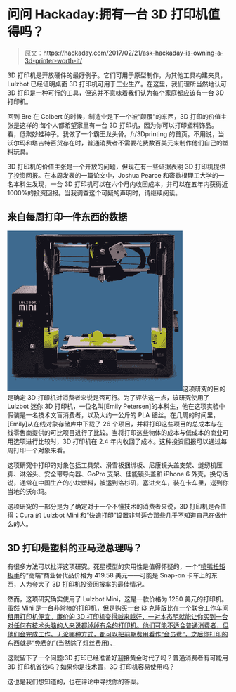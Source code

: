 # 问问 Hackaday:拥有一台 3D 打印机值得吗？

> 原文：<https://hackaday.com/2017/02/21/ask-hackaday-is-owning-a-3d-printer-worth-it/>

3D 打印机是开放硬件的最好例子。它们可用于原型制作，为其他工具构建夹具，Lulzbot 已经证明桌面 3D 打印机可用于工业生产。在这里，我们理所当然地认可 3D 打印是一种可行的工具，但这并不意味着我们认为每个家庭都应该有一台 3D 打印机。

回到 Bre 在 Colbert 的时候，制造业是下一个被“颠覆”的东西，3D 打印的价值主张是这样的:每个人都希望家里有一台 3D 打印机，因为你可以打印塑料饰品。看，低聚妙蛙种子。我做了一个霸王龙头骨。/r/3Dprinting 的首页。不用说，当沃尔玛和塔吉特百货存在时，普通消费者不需要花费数百美元来制作他们自己的塑料玩具。

3D 打印机的价值主张是一个开放的问题，但现在有一些证据表明 3D 打印机提供了投资回报。在本周发表的一篇论文中，Joshua Pearce 和密歇根理工大学的一名本科生发现，一台 3D 打印机可以在六个月内收回成本，并可以在五年内获得近 1000%的投资回报。当我调查这个可疑的声明时，请继续阅读。

## 来自每周打印一件东西的数据

![mini_frontal_transparent_scaled_padded](img/6a1769f2c3f73691cc9bd0efbfda18b6.png)这项研究的目的是确定 3D 打印机对消费者来说是否可行。为了评估这一点，该研究使用了 Lulzbot 迷你 3D 打印机，一位名叫[Emily Petersen]的本科生，他在这项实验中假装是一名技术文盲消费者，以及大约一公斤的 PLA 细丝。在几周的时间里，[Emily]从在线对象存储库中下载了 26 个项目，并将打印这些项目的总成本与在线零售商提供的可比项目进行了比较。当将打印这些物体的成本与低成本的商业可用选项进行比较时，3D 打印机在 2.4 年内收回了成本。这种投资回报可以通过每周打印一个对象来看。

这项研究中打印的对象包括工具架、滑雪板捆绑板、尼康镜头盖支架、缝纫机压脚、淋浴头、安全带导向器、GoPro 支架、佳能镜头盖和 iPhone 6 外壳。换句话说，通常在中国生产的小块塑料，被运到洛杉矶，塞进火车，装在卡车里，送到你当地的沃尔玛。

这项研究的一部分是为了确定对于一个不懂技术的消费者来说，3D 打印机是否值得；Cura 的 Lulzbot Mini 和“快速打印”设置非常适合那些几乎不知道自己在做什么的人。

## 3D 打印是塑料的亚马逊总理吗？

有很多方法可以批评这项研究。死星模型的实用性是值得怀疑的，一个“[喷嘴扭矩扳手](http://www.yeggi.com/q/nozzle+torque+wrench/?s=tt)的“高端”商业替代品价格为 419.58 美元——可能是 Snap-on 卡车上的东西，人为夸大了 3D 打印机投资回报率的最佳情况。

然而，这项研究确实使用了 Lulzbot Mini，这是一款价格为 1250 美元的打印机。虽然 Mini 是一台非常棒的打印机，但是[购买一台 i3 克隆版比在一个联合工作车间租用打印机便宜。廉价的 3D 打印机变得越来越好，一对本杰明就能让你买到一台对任何有技术头脑的人来说都绰绰有余的打印机。他们可能不适合普通消费者，但他们会完成工作。无论哪种方式，都可以把前期费用看作“会员费”，之后你打印的东西就是“免费的”(当然除了灯丝费用)。](http://hackaday.com/2016/08/08/in-paris-buying-a-3d-printer-is-cheaper-than-renting-machine-time/)

这就留下了一个问题:3D 打印已经准备好迎接黄金时代了吗？普通消费者有可能用 3D 打印机省钱吗？如果你是技术盲，3D 打印机容易使用吗？

这也是我们想知道的，也在评论中寻找你的答案。